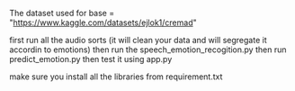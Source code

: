 The dataset used for base = "https://www.kaggle.com/datasets/ejlok1/cremad"

first run all the audio sorts (it will clean your data and will segregate it accordin to emotions)
then run the speech_emotion_recogition.py
then run predict_emotion.py
then test it using app.py

make sure you install all the libraries from requirement.txt
